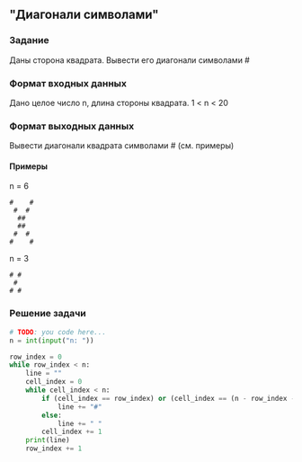 ## "Диагонали символами"

### Задание

Даны сторона квадрата. Вывести его диагонали символами #

### Формат входных данных

Дано целое число n, длина стороны квадрата. 1 < n < 20 

### Формат выходных данных

Вывести диагонали квадрата символами # (см. примеры)

#### Примеры

n = 6 
```
#    #
 #  #
  ##
  ##
 #  #
#    #
```
n = 3
```
# #
 #
# #
```
### Решение задачи

```python
# TODO: you code here...
n = int(input("n: "))

row_index = 0
while row_index < n:
    line = ""
    cell_index = 0
    while cell_index < n:
        if (cell_index == row_index) or (cell_index == (n - row_index - 1)):
            line += "#"
        else:
            line += " "
        cell_index += 1
    print(line)
    row_index += 1
```
